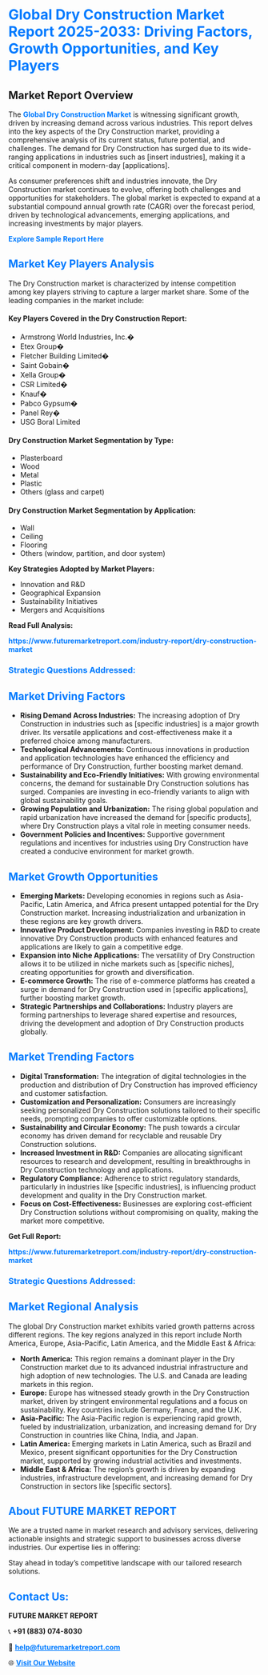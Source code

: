 <h1 style="color: #007BFF;">Global Dry Construction Market Report 2025-2033: Driving Factors, Growth Opportunities, and Key Players</h1>

<section id="overview">
<h2>Market Report Overview</h2>
<p>The <a href="https://www.futuremarketreport.com/industry-report/dry-construction-market" style="color: #007BFF; text-decoration: none;"><strong>Global Dry Construction Market</strong></a> is witnessing significant growth, driven by increasing demand across various industries. This report delves into the key aspects of the Dry Construction market, providing a comprehensive analysis of its current status, future potential, and challenges. The demand for Dry Construction has surged due to its wide-ranging applications in industries such as [insert industries], making it a critical component in modern-day [applications].</p>
<p>As consumer preferences shift and industries innovate, the Dry Construction market continues to evolve, offering both challenges and opportunities for stakeholders. The global market is expected to expand at a substantial compound annual growth rate (CAGR) over the forecast period, driven by technological advancements, emerging applications, and increasing investments by major players.</p>
</section>

<section id="overview">
<p><a href="https://www.futuremarketreport.com/request-sample/reportId=102781" style="color: #007BFF; text-decoration: none;"><strong>Explore Sample Report Here</strong></a></p>
</section>

<section id="key-players">
<h2 style="color: #007BFF;">Market Key Players Analysis</h2>
<p>The Dry Construction market is characterized by intense competition among key players striving to capture a larger market share. Some of the leading companies in the market include:</p>
<h4>Key Players Covered in the Dry Construction Report:</h4>
<ul><li>Armstrong World Industries, Inc.�</li><li>Etex Group�</li><li>Fletcher Building Limited�</li><li>Saint Gobain�</li><li>Xella Group�</li><li>CSR Limited�</li><li>Knauf�</li><li>Pabco Gypsum�</li><li>Panel Rey�</li><li>USG Boral Limited</li></ul>
<h4>Dry Construction Market Segmentation by Type:</h4>
<ul><li>Plasterboard</li><li>Wood</li><li>Metal</li><li>Plastic</li><li>Others (glass and carpet)</li></ul>

<h4>Dry Construction Market Segmentation by Application:</h4>
<ul><li>Wall</li><li>Ceiling</li><li>Flooring</li><li>Others (window, partition, and door system)</li></ul>
<p><strong>Key Strategies Adopted by Market Players:</strong></p>
<ul>
<li>Innovation and R&D</li>
<li>Geographical Expansion</li>
<li>Sustainability Initiatives</li>
<li>Mergers and Acquisitions</li>
</ul>
</section>

<section>
<p><strong>Read Full Analysis: </strong></p><a href="https://www.futuremarketreport.com/industry-report/dry-construction-market" style="color: #007BFF; text-decoration: none;"><strong>https://www.futuremarketreport.com/industry-report/dry-construction-market</strong></a>
<h3 style="color: #007BFF;">Strategic Questions Addressed:</h3>
</section>

<section id="driving-factors">
<h2 style="color: #007BFF;">Market Driving Factors</h2>
<ul>
<li><strong>Rising Demand Across Industries:</strong> The increasing adoption of Dry Construction in industries such as [specific industries] is a major growth driver. Its versatile applications and cost-effectiveness make it a preferred choice among manufacturers.</li>
<li><strong>Technological Advancements:</strong> Continuous innovations in production and application technologies have enhanced the efficiency and performance of Dry Construction, further boosting market demand.</li>
<li><strong>Sustainability and Eco-Friendly Initiatives:</strong> With growing environmental concerns, the demand for sustainable Dry Construction solutions has surged. Companies are investing in eco-friendly variants to align with global sustainability goals.</li>
<li><strong>Growing Population and Urbanization:</strong> The rising global population and rapid urbanization have increased the demand for [specific products], where Dry Construction plays a vital role in meeting consumer needs.</li>
<li><strong>Government Policies and Incentives:</strong> Supportive government regulations and incentives for industries using Dry Construction have created a conducive environment for market growth.</li>
</ul>
</section>

<section id="growth-opportunities">
<h2 style="color: #007BFF;">Market Growth Opportunities</h2>
<ul>
<li><strong>Emerging Markets:</strong> Developing economies in regions such as Asia-Pacific, Latin America, and Africa present untapped potential for the Dry Construction market. Increasing industrialization and urbanization in these regions are key growth drivers.</li>
<li><strong>Innovative Product Development:</strong> Companies investing in R&D to create innovative Dry Construction products with enhanced features and applications are likely to gain a competitive edge.</li>
<li><strong>Expansion into Niche Applications:</strong> The versatility of Dry Construction allows it to be utilized in niche markets such as [specific niches], creating opportunities for growth and diversification.</li>
<li><strong>E-commerce Growth:</strong> The rise of e-commerce platforms has created a surge in demand for Dry Construction used in [specific applications], further boosting market growth.</li>
<li><strong>Strategic Partnerships and Collaborations:</strong> Industry players are forming partnerships to leverage shared expertise and resources, driving the development and adoption of Dry Construction products globally.</li>
</ul>
</section>

<section id="trending-factors">
<h2 style="color: #007BFF;">Market Trending Factors</h2>
<ul>
<li><strong>Digital Transformation:</strong> The integration of digital technologies in the production and distribution of Dry Construction has improved efficiency and customer satisfaction.</li>
<li><strong>Customization and Personalization:</strong> Consumers are increasingly seeking personalized Dry Construction solutions tailored to their specific needs, prompting companies to offer customizable options.</li>
<li><strong>Sustainability and Circular Economy:</strong> The push towards a circular economy has driven demand for recyclable and reusable Dry Construction solutions.</li>
<li><strong>Increased Investment in R&D:</strong> Companies are allocating significant resources to research and development, resulting in breakthroughs in Dry Construction technology and applications.</li>
<li><strong>Regulatory Compliance:</strong> Adherence to strict regulatory standards, particularly in industries like [specific industries], is influencing product development and quality in the Dry Construction market.</li>
<li><strong>Focus on Cost-Effectiveness:</strong> Businesses are exploring cost-efficient Dry Construction solutions without compromising on quality, making the market more competitive.</li>
</ul>
</section>

<section>
<p><strong>Get Full Report: </strong></p><a href="https://www.futuremarketreport.com/industry-report/dry-construction-market" style="color: #007BFF; text-decoration: none;"><strong>https://www.futuremarketreport.com/industry-report/dry-construction-market</strong></a>
<h3 style="color: #007BFF;">Strategic Questions Addressed:</h3>
</section>


<section id="regional-analysis">
<h2 style="color: #007BFF;">Market Regional Analysis</h2>
<p>The global Dry Construction market exhibits varied growth patterns across different regions. The key regions analyzed in this report include North America, Europe, Asia-Pacific, Latin America, and the Middle East & Africa:</p>
<ul>
<li><strong>North America:</strong> This region remains a dominant player in the Dry Construction market due to its advanced industrial infrastructure and high adoption of new technologies. The U.S. and Canada are leading markets in this region.</li>
<li><strong>Europe:</strong> Europe has witnessed steady growth in the Dry Construction market, driven by stringent environmental regulations and a focus on sustainability. Key countries include Germany, France, and the U.K.</li>
<li><strong>Asia-Pacific:</strong> The Asia-Pacific region is experiencing rapid growth, fueled by industrialization, urbanization, and increasing demand for Dry Construction in countries like China, India, and Japan.</li>
<li><strong>Latin America:</strong> Emerging markets in Latin America, such as Brazil and Mexico, present significant opportunities for the Dry Construction market, supported by growing industrial activities and investments.</li>
<li><strong>Middle East & Africa:</strong> The region’s growth is driven by expanding industries, infrastructure development, and increasing demand for Dry Construction in sectors like [specific sectors].</li>
</ul>
</section>

<footer>
<h2 style="color: #007BFF;">About FUTURE MARKET REPORT</h2>
<p>We are a trusted name in market research and advisory services, delivering actionable insights and strategic support to businesses across diverse industries. Our expertise lies in offering:</p>

<p>Stay ahead in today’s competitive landscape with our tailored research solutions.</p>

<h2 style="color: #007BFF;">Contact Us:</h2>
<p><strong>FUTURE MARKET REPORT</strong></p>
<p>📞 <strong>+91 (883) 074-8030</strong></p>
<p>📧 <strong><a href="mailto:help@futuremarketreport.com" style="color: #007BFF;">help@futuremarketreport.com</a></strong></p>
<p>🌐 <strong><a href="https://www.futuremarketreport.com/" style="color: #007BFF;">Visit Our Website</a></strong></p>
</footer>